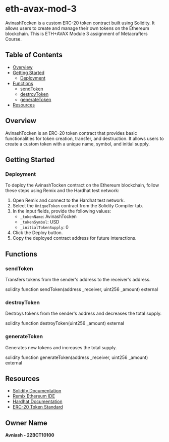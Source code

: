 # eth-avax-mod-3

AvinashTocken is a custom ERC-20 token contract built using Solidity. It allows users to create and manage their own tokens on the Ethereum blockchain. This is ETH+AVAX Module 3 assignment of Metacrafters Course.

## Table of Contents

- [Overview](#overview)
- [Getting Started](#getting-started)
  - [Deployment](#deployment)
- [Functions](#functions)
  - [sendToken](#sendtoken)
  - [destroyToken](#destroytoken)
  - [generateToken](#generatetoken)
- [Resources](#resources)

## Overview

AvinashTocken is an ERC-20 token contract that provides basic functionalities for token creation, transfer, and destruction. It allows users to create a custom token with a unique name, symbol, and initial supply.

## Getting Started

### Deployment

To deploy the AvinashTocken contract on the Ethereum blockchain, follow these steps using Remix and the Hardhat test network:

1. Open Remix and connect to the Hardhat test network.
2. Select the `UniqueToken` contract from the Solidity Compiler tab.
3. In the input fields, provide the following values:
   - `_tokenName`: AvinashTocken
   - `_tokenSymbol`: USD
   - `_initialTokenSupply`: 0
4. Click the Deploy button.
5. Copy the deployed contract address for future interactions.

## Functions

### sendToken

Transfers tokens from the sender's address to the receiver's address.

solidity
function sendToken(address _receiver, uint256 _amount) external


### destroyToken
Destroys tokens from the sender's address and decreases the total supply.

solidity
function destroyToken(uint256 _amount) external


### generateToken
Generates new tokens and increases the total supply.

solidity
function generateToken(address _receiver, uint256 _amount) external


## Resources

- [Solidity Documentation](https://soliditylang.org/docs/)
- [Remix Ethereum IDE](https://remix.ethereum.org/)
- [Hardhat Documentation](https://hardhat.org/)
- [ERC-20 Token Standard](https://eips.ethereum.org/EIPS/eip-20)

## Owner Name
**Avniash - 22BCT10100**
